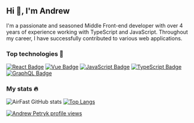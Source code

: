 ## Hi :wave:, I'm Andrew
I'm a passionate and seasoned Middle Front-end developer with over 4 years of experience working with TypeScript and JavaScript. Throughout my career, I have successfully contributed to various web applications.

### Top technologies :hammer:
<a href="#"><img alt="React Badge" src="https://img.shields.io/badge/React%20-%20%2361DAFB?style=for-the-badge&logo=react&labelColor=%23282c34"></a>
<a href="#"><img alt="Vue Badge" src="https://img.shields.io/badge/Vue%20-%20%234FC08D?style=for-the-badge&logo=vuedotjs&labelColor=%23282c34"></a>
<a href="#"><img alt="JavaScript Badge" src="https://img.shields.io/badge/javascript%20-%20%23F7DF1E?style=for-the-badge&logo=javascript&labelColor=%23282c34"></a>
<a href="#"><img alt="TypeScript Badge" src="https://img.shields.io/badge/typescript%20-%20%233178C6?style=for-the-badge&logo=typescript&labelColor=%23282c34"></a>
<a href="#"><img alt="GraphQL Badge" src="https://img.shields.io/badge/graphql%20-%20%23E10098?style=for-the-badge&logo=graphql&logoColor=%23E10098&labelColor=%23282c34"></a>

### My stats :fire:
![AirFast GitHub stats](https://github-readme-stats.vercel.app/api?username=airfast&show_icons=true)
[![Top Langs](https://github-readme-stats.vercel.app/api/top-langs/?username=airfast&layout=compact&langs_count=8)](https://github.com/anuraghazra/github-readme-stats)

[![Andrew Petryk profile views](https://u8views.com/api/v1/github/profiles/17478605/views/day-week-month-total-count.svg)](https://u8views.com/github/AirFast)
